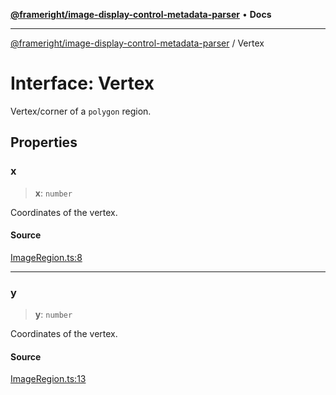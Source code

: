 [**@frameright/image-display-control-metadata-parser**](../README.md) • **Docs**

***

[@frameright/image-display-control-metadata-parser](../README.md) / Vertex

# Interface: Vertex

Vertex/corner of a `polygon` region.

## Properties

### x

> **x**: `number`

Coordinates of the vertex.

#### Source

[ImageRegion.ts:8](https://github.com/Frameright/image-display-control-metadata-parser/blob/main/src/ImageRegion.ts#L8)

***

### y

> **y**: `number`

Coordinates of the vertex.

#### Source

[ImageRegion.ts:13](https://github.com/Frameright/image-display-control-metadata-parser/blob/main/src/ImageRegion.ts#L13)
